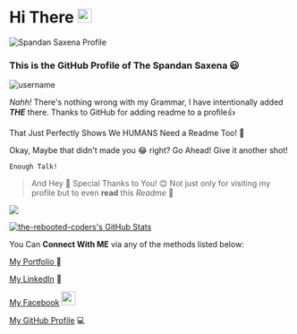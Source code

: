 # Hi There <img src="https://media.giphy.com/media/hvRJCLFzcasrR4ia7z/giphy.gif" width="25px">

![Spandan Saxena Profile](https://i.ibb.co/mXjqF2t/banner-1.png)

### This is the GitHub Profile of **The** Spandan Saxena 😃

![username](https://media.giphy.com/media/LqsUJ3sF6hao0BDIHJ/giphy.gif)

*Nahh!* There's nothing wrong with my Grammar, I have intentionally added ***THE*** there. Thanks to GitHub for adding readme to a profile👍

That Just Perfectly Shows We HUMANS Need a Readme Too! 🤔

Okay, Maybe that didn't made you 😂 right? Go Ahead! Give it another shot!

    Enough Talk! 
  
> And Hey 👋 Special Thanks to You! 😊 Not just only for visiting my profile
> but to even **read** this *Readme* 📔

![](https://komarev.com/ghpvc/?username=the-rebooted-coder)


[![the-rebooted-coders's GitHub Stats](https://github-readme-stats.vercel.app/api?username=the-rebooted-coder&show_icons=true)](https://github.com/the-rebooted-coder)

You Can **Connect With ME** via any of the methods listed below:

[My Portfolio ](https://spandansaxena.codes/) 📖

[My LinkedIn](https://www.linkedin.com/in/spandn/) 🔗

[My Facebook](https://www.facebook.com/spandn.saxena/) <img src="https://media.giphy.com/media/ijEiXYEo9DBxm/giphy.gif" width="25px">

[My GitHub Profile](https://github.com/the-rebooted-coder) 💻
